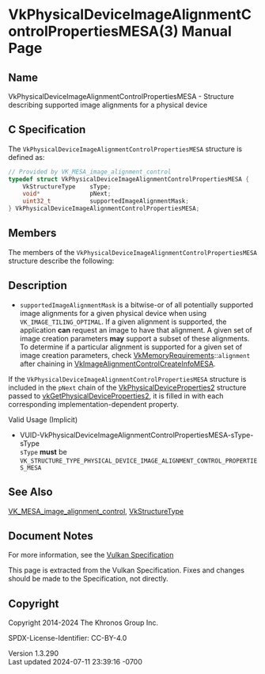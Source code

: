 # VkPhysicalDeviceImageAlignmentControlPropertiesMESA(3) Manual Page

## Name

VkPhysicalDeviceImageAlignmentControlPropertiesMESA - Structure
describing supported image alignments for a physical device



## <a href="#_c_specification" class="anchor"></a>C Specification

The `VkPhysicalDeviceImageAlignmentControlPropertiesMESA` structure is
defined as:

``` c
// Provided by VK_MESA_image_alignment_control
typedef struct VkPhysicalDeviceImageAlignmentControlPropertiesMESA {
    VkStructureType    sType;
    void*              pNext;
    uint32_t           supportedImageAlignmentMask;
} VkPhysicalDeviceImageAlignmentControlPropertiesMESA;
```

## <a href="#_members" class="anchor"></a>Members

The members of the `VkPhysicalDeviceImageAlignmentControlPropertiesMESA`
structure describe the following:

## <a href="#_description" class="anchor"></a>Description

- <span id="limits-supportedImageAlignmentMask"></span>
  `supportedImageAlignmentMask` is a bitwise-or of all potentially
  supported image alignments for a given physical device when using
  `VK_IMAGE_TILING_OPTIMAL`. If a given alignment is supported, the
  application **can** request an image to have that alignment. A given
  set of image creation parameters **may** support a subset of these
  alignments. To determine if a particular alignment is supported for a
  given set of image creation parameters, check
  [VkMemoryRequirements](https://registry.khronos.org/vulkan/specs/1.3-extensions/man/html/VkMemoryRequirements.html)::`alignment` after
  chaining in
  [VkImageAlignmentControlCreateInfoMESA](https://registry.khronos.org/vulkan/specs/1.3-extensions/man/html/VkImageAlignmentControlCreateInfoMESA.html).

If the `VkPhysicalDeviceImageAlignmentControlPropertiesMESA` structure
is included in the `pNext` chain of the
[VkPhysicalDeviceProperties2](https://registry.khronos.org/vulkan/specs/1.3-extensions/man/html/VkPhysicalDeviceProperties2.html)
structure passed to
[vkGetPhysicalDeviceProperties2](https://registry.khronos.org/vulkan/specs/1.3-extensions/man/html/vkGetPhysicalDeviceProperties2.html),
it is filled in with each corresponding implementation-dependent
property.

Valid Usage (Implicit)

- <a
  href="#VUID-VkPhysicalDeviceImageAlignmentControlPropertiesMESA-sType-sType"
  id="VUID-VkPhysicalDeviceImageAlignmentControlPropertiesMESA-sType-sType"></a>
  VUID-VkPhysicalDeviceImageAlignmentControlPropertiesMESA-sType-sType  
  `sType` **must** be
  `VK_STRUCTURE_TYPE_PHYSICAL_DEVICE_IMAGE_ALIGNMENT_CONTROL_PROPERTIES_MESA`

## <a href="#_see_also" class="anchor"></a>See Also

[VK_MESA_image_alignment_control](https://registry.khronos.org/vulkan/specs/1.3-extensions/man/html/VK_MESA_image_alignment_control.html),
[VkStructureType](https://registry.khronos.org/vulkan/specs/1.3-extensions/man/html/VkStructureType.html)

## <a href="#_document_notes" class="anchor"></a>Document Notes

For more information, see the <a
href="https://registry.khronos.org/vulkan/specs/1.3-extensions/html/vkspec.html#VkPhysicalDeviceImageAlignmentControlPropertiesMESA"
target="_blank" rel="noopener">Vulkan Specification</a>

This page is extracted from the Vulkan Specification. Fixes and changes
should be made to the Specification, not directly.

## <a href="#_copyright" class="anchor"></a>Copyright

Copyright 2014-2024 The Khronos Group Inc.

SPDX-License-Identifier: CC-BY-4.0

Version 1.3.290  
Last updated 2024-07-11 23:39:16 -0700
